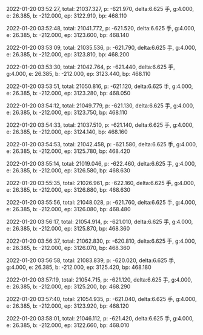 2022-01-20 03:52:27, total: 21037.327, p: -621.970, delta:6.625 手, g:4.000, e: 26.385, b: -212.000, ep: 3122.910, bp: 468.110

2022-01-20 03:52:48, total: 21041.772, p: -621.520, delta:6.625 手, g:4.000, e: 26.385, b: -212.000, ep: 3123.600, bp: 468.140

2022-01-20 03:53:09, total: 21035.536, p: -621.790, delta:6.625 手, g:4.000, e: 26.385, b: -212.000, ep: 3123.810, bp: 468.200

2022-01-20 03:53:30, total: 21042.764, p: -621.440, delta:6.625 手, g:4.000, e: 26.385, b: -212.000, ep: 3123.440, bp: 468.110

2022-01-20 03:53:51, total: 21050.816, p: -621.120, delta:6.625 手, g:4.000, e: 26.385, b: -212.000, ep: 3123.280, bp: 468.050

2022-01-20 03:54:12, total: 21049.779, p: -621.130, delta:6.625 手, g:4.000, e: 26.385, b: -212.000, ep: 3123.750, bp: 468.110

2022-01-20 03:54:33, total: 21037.510, p: -621.140, delta:6.625 手, g:4.000, e: 26.385, b: -212.000, ep: 3124.140, bp: 468.160

2022-01-20 03:54:53, total: 21042.458, p: -621.580, delta:6.625 手, g:4.000, e: 26.385, b: -212.000, ep: 3125.780, bp: 468.420

2022-01-20 03:55:14, total: 21019.046, p: -622.460, delta:6.625 手, g:4.000, e: 26.385, b: -212.000, ep: 3126.580, bp: 468.630

2022-01-20 03:55:35, total: 21026.961, p: -622.160, delta:6.625 手, g:4.000, e: 26.385, b: -212.000, ep: 3126.880, bp: 468.630

2022-01-20 03:55:56, total: 21048.028, p: -621.760, delta:6.625 手, g:4.000, e: 26.385, b: -212.000, ep: 3126.080, bp: 468.480

2022-01-20 03:56:17, total: 21054.914, p: -621.010, delta:6.625 手, g:4.000, e: 26.385, b: -212.000, ep: 3125.870, bp: 468.360

2022-01-20 03:56:37, total: 21062.830, p: -620.810, delta:6.625 手, g:4.000, e: 26.385, b: -212.000, ep: 3126.070, bp: 468.360

2022-01-20 03:56:58, total: 21083.839, p: -620.020, delta:6.625 手, g:4.000, e: 26.385, b: -212.000, ep: 3125.420, bp: 468.180

2022-01-20 03:57:19, total: 21054.715, p: -621.120, delta:6.625 手, g:4.000, e: 26.385, b: -212.000, ep: 3125.200, bp: 468.290

2022-01-20 03:57:40, total: 21054.935, p: -621.040, delta:6.625 手, g:4.000, e: 26.385, b: -212.000, ep: 3123.920, bp: 468.120

2022-01-20 03:58:01, total: 21046.112, p: -621.420, delta:6.625 手, g:4.000, e: 26.385, b: -212.000, ep: 3122.660, bp: 468.010
